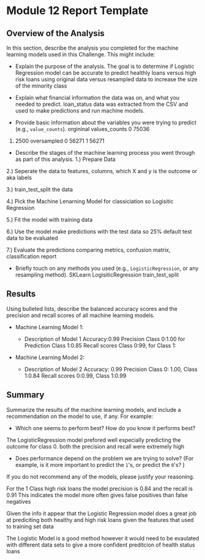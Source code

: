 # Module 12 Report Template

## Overview of the Analysis

In this section, describe the analysis you completed for the machine learning models used in this Challenge. This might include:

* Explain the purpose of the analysis.
The goal is to determine if Logistic Regression model can be accurate to predict healthly loans versus high risk loans using original data versus resampled data to increase the size of the minority class

* Explain what financial information the data was on, and what you needed to predict.
loan_status data was extracted from the CSV and used to make predictions and run machine models.

* Provide basic information about the variables you were trying to predict (e.g., `value_counts`).
orgininal
values_counts
0    75036
1.    2500
oversampled
0    56271
1    56271
 
* Describe the stages of the machine learning process you went through as part of this analysis.
1.) Prepare Data 

2.) Seperate the data to features, columns, which X and y is the outcome or aka labels

3.) train_test_split the data 

4.) Pick the Machine Lenarning Model for classiciation so Logisitic Regression 

5.) Fit the model with training data 

6.) Use the model make predictions with the test data so 25% default test data to be evaluated

7.) Evaluate the predictions comparing metrics, confusion matrix, classification report


* Briefly touch on any methods you used (e.g., `LogisticRegression`, or any resampling method).
SKLearn LogisiticRegression 
train_test_split






## Results

Using bulleted lists, describe the balanced accuracy scores and the precision and recall scores of all machine learning models.

* Machine Learning Model 1:
  * Description of Model 1 
  Accuracy:0.99 
  Precision Class 0:1.00 for Prediction Class 1:0.85
  Recall scores Class 0:99, for Class 1:


* Machine Learning Model 2:
  * Description of Model 2 
  Accuracy: 0.99
  Precision Class 0: 1.00, Class 1:0.84
  Recall scores 0:0.99, Class 1:0.99

## Summary

Summarize the results of the machine learning models, and include a recommendation on the model to use, if any. For example:
* Which one seems to perform best? How do you know it performs best?

The LogisticRegression model prefored well especially predicting the outcome for class 0. both the precision and recall were extremely high



* Does performance depend on the problem we are trying to solve? (For example, is it more important to predict the `1`'s, or predict the `0`'s? )

If you do not recommend any of the models, please justify your reasoning.

For the 1 Class high risk loans the model precision is 0.84 and the recall is 0.91 This indicates the model more often gives false positives than false negatives

Given the info it appear that the Logistic Regression model does a great job at prediciting both healthy and high risk loans given the features that used to training set data


The Logistic Model is a good method however it would need to be evaulated with different data sets to give a more confident preditcion of health status loans

